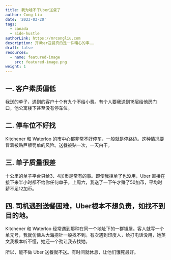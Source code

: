 ```yaml
---
title: 我为啥不干Uber送餐了
author: Cong Liu
date: '2023-03-20'
tags:
  - canada
  - side-hustle
authorLink: https://mrcongliu.com
description: 开Uber送餐真的是一件糟心的事……
draft: false
resources:
  - name: featured-image
    src: featured-image.png
weight: 1
---
```


## 一. 客户素质偏低

我送的单子，遇到的客户十个有九个不给小费。有个人要我送到18层给他房门口，他公寓楼下甚至没有停车位。

## 二. 停车位不好找

Kitchener 和 Waterloo 的市中心都非常不好停车，一般就是停路边。这种情况要冒着被贴巨额罚单的风险。送餐被贴一次，一天白干。

## 三. 单子质量很差

十公里的单子平台只给3、4加币是常有的事。即使我拒单了也没用，Uber 直接在接下来半小时都不给你任何单子。上周六，我送了一下午才赚了50加币，平均时薪不足12加币。

## 四. 司机遇到送餐困难，Uber根本不想负责，如找不到目的地。

Kitchener 和 Waterloo 经常遇到那种在同一个地址下的一群镇屋。客人就写一个单元号，我就仿佛从大海捞针一般找不到。有次遇到印度人，给打电话没用，她英文我根本听不懂，她还一个劲让我去找她。

所以，能不做 Uber 送餐就不送。有时间就休息，让他们饿死最好。
